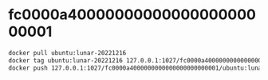 # fc0000a4000000000000000000000001
```sh
docker pull ubuntu:lunar-20221216
docker tag ubuntu:lunar-20221216 127.0.0.1:1027/fc0000a4000000000000000000000001/ubuntu:lunar-20221216
docker push 127.0.0.1:1027/fc0000a4000000000000000000000001/ubuntu:lunar-20221216
```
